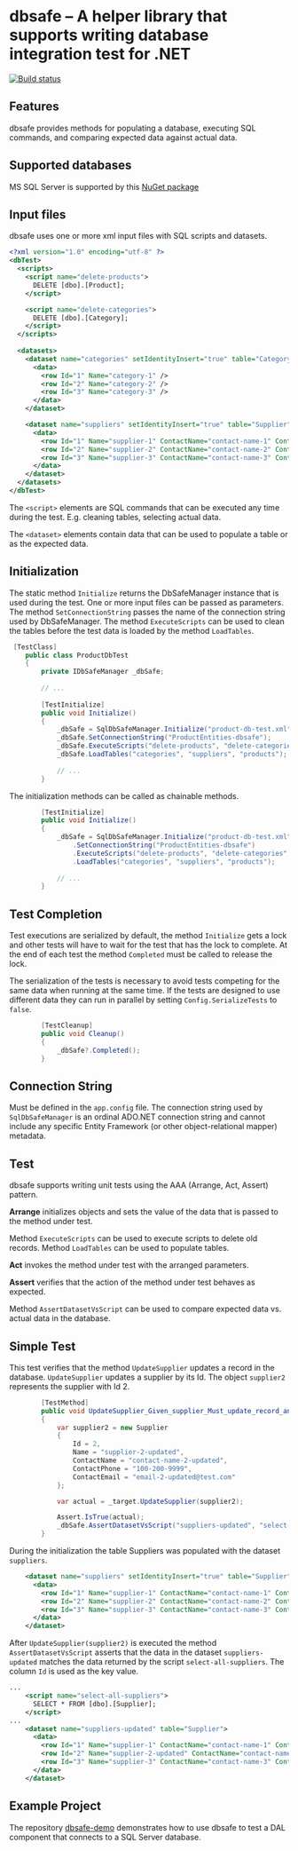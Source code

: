 dbsafe – A helper library that supports writing database integration test for .NET
==================================================================================
[![Build status](https://ci.appveyor.com/api/projects/status/vstibqep6yqfn6dr?svg=true)](https://ci.appveyor.com/project/valcarcelperez/dbsafe)

Features
--------
dbsafe provides methods for populating a database, executing SQL commands, and comparing expected data against actual data.

Supported databases
-------------------
MS SQL Server is supported by this [NuGet package]( https://www.nuget.org/packages/SqlDbSafe/)

Input files
-----------
dbsafe uses one or more xml input files with SQL scripts and datasets.

```xml
<?xml version="1.0" encoding="utf-8" ?>
<dbTest>
  <scripts>
    <script name="delete-products">
      DELETE [dbo].[Product];
    </script>

    <script name="delete-categories">
      DELETE [dbo].[Category];
    </script>
  </scripts>
  
  <datasets>
    <dataset name="categories" setIdentityInsert="true" table="Category">
      <data>
        <row Id="1" Name="category-1" />
        <row Id="2" Name="category-2" />
        <row Id="3" Name="category-3" />
      </data>
    </dataset>

    <dataset name="suppliers" setIdentityInsert="true" table="Supplier">
      <data>
        <row Id="1" Name="supplier-1" ContactName="contact-name-1" ContactPhone="100-200-0001" ContactEmail="email-1@test.com" />
        <row Id="2" Name="supplier-2" ContactName="contact-name-2" ContactPhone="100-200-0002" ContactEmail="email-2@test.com" />
        <row Id="3" Name="supplier-3" ContactName="contact-name-3" ContactPhone="100-200-0003" ContactEmail="email-3@test.com" />
      </data>
    </dataset>  
  </datasets>
</dbTest>  
```

The `<script>` elements are SQL commands that can be executed any time during the test. 
E.g. cleaning tables, selecting actual data.

The `<dataset>` elements contain data that can be used to populate a table or as the expected data. 

Initialization
--------------
The static method `Initialize` returns the DbSafeManager instance that is used during the test. One or more input files can be passed as parameters. 
The method `SetConnectionString` passes the name of the connection string used by DbSafeManager.
The method `ExecuteScripts` can be used to clean the tables before the test data is loaded by the method `LoadTables`.

```csharp
 [TestClass]
    public class ProductDbTest
    {
        private IDbSafeManager _dbSafe;
        
        // ...
        
        [TestInitialize]
        public void Initialize()
        {
            _dbSafe = SqlDbSafeManager.Initialize("product-db-test.xml");
            _dbSafe.SetConnectionString("ProductEntities-dbsafe");
            _dbSafe.ExecuteScripts("delete-products", "delete-categories", "delete-suppliers", "reseed-product-table");
            _dbSafe.LoadTables("categories", "suppliers", "products");
                
            // ...
        }
```

The initialization methods can be called as chainable methods.

```csharp
        [TestInitialize]
        public void Initialize()
        {
            _dbSafe = SqlDbSafeManager.Initialize("product-db-test.xml")
                .SetConnectionString("ProductEntities-dbsafe")
                .ExecuteScripts("delete-products", "delete-categories", "delete-suppliers", "reseed-product-table")
                .LoadTables("categories", "suppliers", "products");
                
            // ...
        }
```

Test Completion
---------------
Test executions are serialized by default, the method `Initialize` gets a lock and other tests will have to wait for the test that has the lock to complete. At the end of each test the method `Completed` must be called to release the lock.

The serialization of the tests is necessary to avoid tests competing for the same data when running at the same time. If the tests are designed to use different data they can run in parallel by setting `Config.SerializeTests` to `false`.

```csharp
        [TestCleanup]
        public void Cleanup()
        {
            _dbSafe?.Completed();
        }
```

Connection String
-----------------
Must be defined in the `app.config` file.
The connection string used by `SqlDbSafeManager` is an ordinal ADO.NET connection string and cannot include any specific Entity Framework (or other object-relational mapper) metadata.

Test
----
dbsafe supports writing unit tests using the AAA (Arrange, Act, Assert) pattern.

**Arrange**
initializes objects and sets the value of the data that is passed to the method under test.

Method ```ExecuteScripts``` can be used to execute scripts to delete old records.
Method ```LoadTables``` can be used to populate tables.

**Act**
invokes the method under test with the arranged parameters.

**Assert**
verifies that the action of the method under test behaves as expected.

Method ```AssertDatasetVsScript``` can be used to compare expected data vs. actual data in the database.

Simple Test
-----------
This test verifies that the method ```UpdateSupplier``` updates a record in the database. ```UpdateSupplier``` updates a supplier by its Id. The object ```supplier2``` represents the supplier with Id 2.


```csharp
        [TestMethod]
        public void UpdateSupplier_Given_supplier_Must_update_record_and_return_true()
        {
            var supplier2 = new Supplier
            {
                Id = 2,
                Name = "supplier-2-updated",
                ContactName = "contact-name-2-updated",
                ContactPhone = "100-200-9999",
                ContactEmail = "email-2-updated@test.com"
            };

            var actual = _target.UpdateSupplier(supplier2);

            Assert.IsTrue(actual);
            _dbSafe.AssertDatasetVsScript("suppliers-updated", "select-all-suppliers", "Id");
        }
```

During the initialization the table Suppliers was populated with the dataset ```suppliers```.
```xml
    <dataset name="suppliers" setIdentityInsert="true" table="Supplier">
      <data>
        <row Id="1" Name="supplier-1" ContactName="contact-name-1" ContactPhone="100-200-0001" ContactEmail="email-1@test.com" />
        <row Id="2" Name="supplier-2" ContactName="contact-name-2" ContactPhone="100-200-0002" ContactEmail="email-2@test.com" />
        <row Id="3" Name="supplier-3" ContactName="contact-name-3" ContactPhone="100-200-0003" ContactEmail="email-3@test.com" />
      </data>
    </dataset>
```

After ```UpdateSupplier(supplier2)``` is executed the method ```AssertDatasetVsScript``` asserts that the data in the dataset ```suppliers-updated``` matches the data returned by the script ```select-all-suppliers```. The column ```Id``` is used as the key value.

```xml
...
    <script name="select-all-suppliers">
      SELECT * FROM [dbo].[Supplier];
    </script>
...
    <dataset name="suppliers-updated" table="Supplier">
      <data>
        <row Id="1" Name="supplier-1" ContactName="contact-name-1" ContactPhone="100-200-0001" ContactEmail="email-1@test.com" />
        <row Id="2" Name="supplier-2-updated" ContactName="contact-name-2-updated" ContactPhone="100-200-9999" ContactEmail="email-2-updated@test.com" />
        <row Id="3" Name="supplier-3" ContactName="contact-name-3" ContactPhone="100-200-0003" ContactEmail="email-3@test.com" />
      </data>
    </dataset>    
```

Example Project
---------------
The repository [dbsafe-demo](https://github.com/dbsafe/dbsafe-demo) demonstrates how to use dbsafe to test a DAL component that connects to a SQL Server database.

